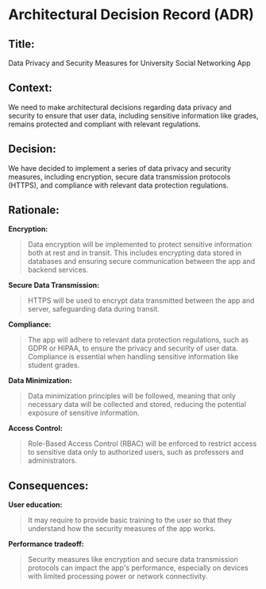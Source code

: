 # **Architectural Decision Record (ADR)** 

## **Title:**

Data Privacy and Security Measures for University Social Networking App

## **Context:**

We need to make architectural decisions regarding data privacy and security to ensure that user data, including sensitive information like grades, remains protected and compliant with relevant regulations.  

## **Decision:**

We have decided to implement a series of data privacy and security measures, including encryption, secure data transmission protocols (HTTPS), and compliance with relevant data protection regulations.  

## **Rationale:** 

**Encryption:** 
  > Data encryption will be implemented to protect sensitive information both at rest and in transit. This includes encrypting data stored in databases and ensuring secure communication between the app and backend services.  

**Secure Data Transmission:** 
  > HTTPS will be used to encrypt data transmitted between the app and server, safeguarding data during transit. 

**Compliance:** 
  > The app will adhere to relevant data protection regulations, such as GDPR or HIPAA, to ensure the privacy and security of user data. Compliance is essential when handling sensitive information like student grades.

**Data Minimization:** 
  > Data minimization principles will be followed, meaning that only necessary data will be collected and stored, reducing the potential exposure of sensitive information. 

**Access Control:**
  > Role-Based Access Control (RBAC) will be enforced to restrict access to sensitive data only to authorized users, such as professors and administrators. 


## **Consequences:** 

**User education:**
  > It may require to provide basic training to the user so that they understand how the security measures of the app works. 

**Performance tradeoff:**
  > Security measures like encryption and secure data transmission protocols can  impact the app's performance, especially on devices with limited processing power or network connectivity.  